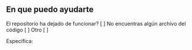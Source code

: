 ## En que puedo ayudarte

El repositorio ha dejado de funcionar? [ ]
No encuentras algún archivo del código [ ]
Otro [ ]

Especifica:
